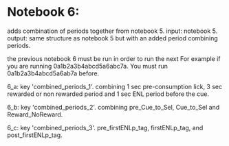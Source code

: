 # Notebook 6:
adds combination of periods together from notebook 5. 
input: notebook 5. 
output: same structure as notebook 5 but with an added period combining periods. 

the previous notebook 6 must be run in order to run the next
For example if you are running 0a1b2a3b4abcd5a6abc7a. You must run 0a1b2a3b4abcd5a6ab7a before. 

6_a: key 'combined_periods_1'. combining 1 sec pre-consumption lick, 3 sec rewarded or non rewarded period and 1 sec ENL period before the cue. 

6_b: key 'combined_periods_2'. combining pre_Cue_to_Sel, Cue_to_Sel and Reward_NoReward. 

6_c: key 'combined_periods_3'. pre_firstENLp_tag, firstENLp_tag, and post_firstENLp_tag. 
